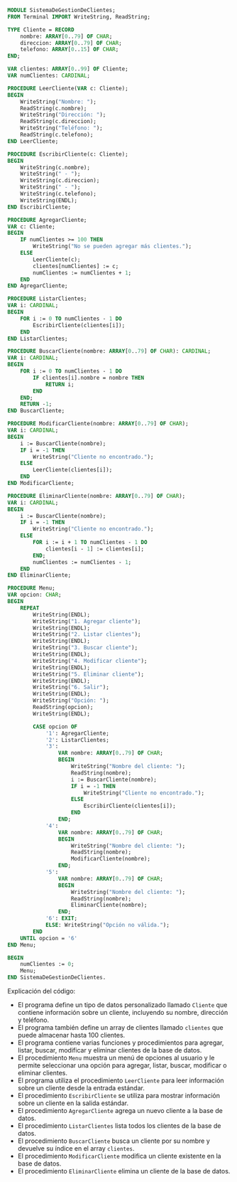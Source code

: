 ```modula-2
MODULE SistemaDeGestionDeClientes;
FROM Terminal IMPORT WriteString, ReadString;

TYPE Cliente = RECORD
    nombre: ARRAY[0..79] OF CHAR;
    direccion: ARRAY[0..79] OF CHAR;
    telefono: ARRAY[0..15] OF CHAR;
END;

VAR clientes: ARRAY[0..99] OF Cliente;
VAR numClientes: CARDINAL;

PROCEDURE LeerCliente(VAR c: Cliente);
BEGIN
    WriteString("Nombre: ");
    ReadString(c.nombre);
    WriteString("Dirección: ");
    ReadString(c.direccion);
    WriteString("Teléfono: ");
    ReadString(c.telefono);
END LeerCliente;

PROCEDURE EscribirCliente(c: Cliente);
BEGIN
    WriteString(c.nombre);
    WriteString(" - ");
    WriteString(c.direccion);
    WriteString(" - ");
    WriteString(c.telefono);
    WriteString(ENDL);
END EscribirCliente;

PROCEDURE AgregarCliente;
VAR c: Cliente;
BEGIN
    IF numClientes >= 100 THEN
        WriteString("No se pueden agregar más clientes.");
    ELSE
        LeerCliente(c);
        clientes[numClientes] := c;
        numClientes := numClientes + 1;
    END
END AgregarCliente;

PROCEDURE ListarClientes;
VAR i: CARDINAL;
BEGIN
    FOR i := 0 TO numClientes - 1 DO
        EscribirCliente(clientes[i]);
    END
END ListarClientes;

PROCEDURE BuscarCliente(nombre: ARRAY[0..79] OF CHAR): CARDINAL;
VAR i: CARDINAL;
BEGIN
    FOR i := 0 TO numClientes - 1 DO
        IF clientes[i].nombre = nombre THEN
            RETURN i;
        END
    END;
    RETURN -1;
END BuscarCliente;

PROCEDURE ModificarCliente(nombre: ARRAY[0..79] OF CHAR);
VAR i: CARDINAL;
BEGIN
    i := BuscarCliente(nombre);
    IF i = -1 THEN
        WriteString("Cliente no encontrado.");
    ELSE
        LeerCliente(clientes[i]);
    END
END ModificarCliente;

PROCEDURE EliminarCliente(nombre: ARRAY[0..79] OF CHAR);
VAR i: CARDINAL;
BEGIN
    i := BuscarCliente(nombre);
    IF i = -1 THEN
        WriteString("Cliente no encontrado.");
    ELSE
        FOR i := i + 1 TO numClientes - 1 DO
            clientes[i - 1] := clientes[i];
        END;
        numClientes := numClientes - 1;
    END
END EliminarCliente;

PROCEDURE Menu;
VAR opcion: CHAR;
BEGIN
    REPEAT
        WriteString(ENDL);
        WriteString("1. Agregar cliente");
        WriteString(ENDL);
        WriteString("2. Listar clientes");
        WriteString(ENDL);
        WriteString("3. Buscar cliente");
        WriteString(ENDL);
        WriteString("4. Modificar cliente");
        WriteString(ENDL);
        WriteString("5. Eliminar cliente");
        WriteString(ENDL);
        WriteString("6. Salir");
        WriteString(ENDL);
        WriteString("Opción: ");
        ReadString(opcion);
        WriteString(ENDL);

        CASE opcion OF
            '1': AgregarCliente;
            '2': ListarClientes;
            '3':
                VAR nombre: ARRAY[0..79] OF CHAR;
                BEGIN
                    WriteString("Nombre del cliente: ");
                    ReadString(nombre);
                    i := BuscarCliente(nombre);
                    IF i = -1 THEN
                        WriteString("Cliente no encontrado.");
                    ELSE
                        EscribirCliente(clientes[i]);
                    END
                END;
            '4':
                VAR nombre: ARRAY[0..79] OF CHAR;
                BEGIN
                    WriteString("Nombre del cliente: ");
                    ReadString(nombre);
                    ModificarCliente(nombre);
                END;
            '5':
                VAR nombre: ARRAY[0..79] OF CHAR;
                BEGIN
                    WriteString("Nombre del cliente: ");
                    ReadString(nombre);
                    EliminarCliente(nombre);
                END;
            '6': EXIT;
            ELSE: WriteString("Opción no válida.");
        END
    UNTIL opcion = '6'
END Menu;

BEGIN
    numClientes := 0;
    Menu;
END SistemaDeGestionDeClientes.
```

Explicación del código:

* El programa define un tipo de datos personalizado llamado `Cliente` que contiene información sobre un cliente, incluyendo su nombre, dirección y teléfono.
* El programa también define un array de clientes llamado `clientes` que puede almacenar hasta 100 clientes.
* El programa contiene varias funciones y procedimientos para agregar, listar, buscar, modificar y eliminar clientes de la base de datos.
* El procedimiento `Menu` muestra un menú de opciones al usuario y le permite seleccionar una opción para agregar, listar, buscar, modificar o eliminar clientes.
* El programa utiliza el procedimiento `LeerCliente` para leer información sobre un cliente desde la entrada estándar.
* El procedimiento `EscribirCliente` se utiliza para mostrar información sobre un cliente en la salida estándar.
* El procedimiento `AgregarCliente` agrega un nuevo cliente a la base de datos.
* El procedimiento `ListarClientes` lista todos los clientes de la base de datos.
* El procedimiento `BuscarCliente` busca un cliente por su nombre y devuelve su índice en el array `clientes`.
* El procedimiento `ModificarCliente` modifica un cliente existente en la base de datos.
* El procedimiento `EliminarCliente` elimina un cliente de la base de datos.